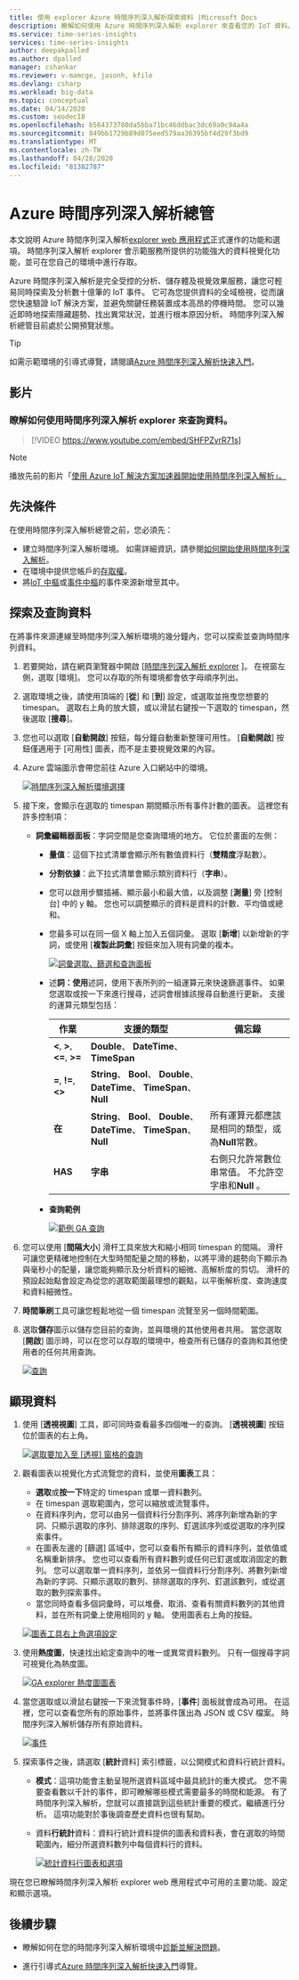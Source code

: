 ```yaml
---
title: 使用 explorer Azure 時間序列深入解析探索資料 |Microsoft Docs
description: 瞭解如何使用 Azure 時間序列深入解析 explorer 來查看您的 IoT 資料。
ms.service: time-series-insights
services: time-series-insights
author: deepakpalled
ms.author: dpalled
manager: cshankar
ms.reviewer: v-mamcge, jasonh, kfile
ms.devlang: csharp
ms.workload: big-data
ms.topic: conceptual
ms.date: 04/14/2020
ms.custom: seodec18
ms.openlocfilehash: b564373780da5bba71bc46ddbac3dc69a0c94a4a
ms.sourcegitcommit: 849bb1729b89d075eed579aa36395bf4d29f3bd9
ms.translationtype: MT
ms.contentlocale: zh-TW
ms.lasthandoff: 04/28/2020
ms.locfileid: "81382787"
---
```

# <a name="azure-time-series-insights-explorer"></a>Azure 時間序列深入解析總管

本文說明 Azure 時間序列深入解析[explorer web 應用程式](https://insights.timeseries.azure.com/)正式運作的功能和選項。 時間序列深入解析 explorer 會示範服務所提供的功能強大的資料視覺化功能，並可在您自己的環境中進行存取。

Azure 時間序列深入解析是完全受控的分析、儲存體及視覺效果服務，讓您可輕易同時探索及分析數十億筆的 IoT 事件。 它可為您提供資料的全域檢視，從而讓您快速驗證 IoT 解決方案，並避免關鍵任務裝置成本高昂的停機時間。 您可以幾近即時地探索隱藏趨勢、找出異常狀況，並進行根本原因分析。 時間序列深入解析總管目前處於公開預覽狀態。

> [!TIP]
> 如需示範環境的引導式導覽，請閱讀[Azure 時間序列深入解析快速入門](time-series-quickstart.md)。

## <a name="video"></a>影片

### <a name="learn-about-querying-data-by-using-the-time-series-insights-explorer-br"></a>瞭解如何使用時間序列深入解析 explorer 來查詢資料。 </br>

> [!VIDEO https://www.youtube.com/embed/SHFPZvrR71s]

>[!NOTE]
>播放先前的影片「<a href="https://www.youtube.com/watch?v=6ehNf6AJkFo">使用 Azure IoT 解決方案加速器開始使用時間序列深入解析」。</a>

## <a name="prerequisites"></a>先決條件

在使用時間序列深入解析總管之前，您必須先：

- 建立時間序列深入解析環境。 如需詳細資訊，請參閱[如何開始使用時間序列深入解析](./time-series-insights-get-started.md)。
- 在環境中提供您帳戶的[存取權](time-series-insights-data-access.md)。
- 將[IoT 中樞](time-series-insights-how-to-add-an-event-source-iothub.md)或[事件中樞](time-series-insights-how-to-add-an-event-source-eventhub.md)的事件來源新增至其中。

## <a name="explore-and-query-data"></a>探索及查詢資料

在將事件來源連線至時間序列深入解析環境的幾分鐘內，您可以探索並查詢時間序列資料。

1. 若要開始，請在網頁瀏覽器中開啟 [[時間序列深入解析 explorer](https://insights.timeseries.azure.com/) ]。 在視窗左側，選取 [環境]。 您可以存取的所有環境都會依字母順序列出。

1. 選取環境之後，請使用頂端的 [**從**] 和 [**到**] 設定，或選取並拖曳您想要的 timespan。 選取右上角的放大鏡，或以滑鼠右鍵按一下選取的 timespan，然後選取 [**搜尋**]。

1. 您也可以選取 [**自動開啟**] 按鈕，每分鐘自動重新整理可用性。 [**自動開啟**] 按鈕僅適用于 [可用性] 圖表，而不是主要視覺效果的內容。

1. Azure 雲端圖示會帶您前往 Azure 入口網站中的環境。

   [![時間序列深入解析環境選擇](media/time-series-insights-explorer/tsi-ga-explorer-environments.png)](media/time-series-insights-explorer/tsi-ga-explorer-environments.png#lightbox)

1. 接下來，會顯示在選取的 timespan 期間顯示所有事件計數的圖表。 這裡您有許多控制項：

    - **詞彙編輯器面板**：字詞空間是您查詢環境的地方。 它位於畫面的左側：
      - **量值**：這個下拉式清單會顯示所有數值資料行（**雙精度**浮點數）。
      - **分割依據**：此下拉式清單會顯示類別資料行（**字串**）。
      - 您可以啟用步驟插補、顯示最小和最大值，以及調整 [**測量**] 旁 [控制台] 中的 y 軸。 您也可以調整顯示的資料是資料的計數、平均值或總和。
      - 您最多可以在同一個 X 軸上加入五個詞彙。 選取 [**新增**] 以新增新的字詞，或使用 [**複製此詞彙**] 按鈕來加入現有詞彙的複本。

        [![詞彙選取、篩選和查詢面板](media/time-series-insights-explorer/tsi-ga-explorer-add-or-clone.png)](media/time-series-insights-explorer/tsi-ga-explorer-add-or-clone.png#lightbox)

      - 述**詞：使用**述詞，使用下表所列的一組運算元來快速篩選事件。 如果您選取或按一下來進行搜尋，述詞會根據該搜尋自動進行更新。 支援的運算元類型包括：

         |作業  |支援的類型  |備忘錄  |
         |---------|---------|---------|
         |**<**, **>**, **<=**, **>=**    |  **Double**、 **DateTime**、 **TimeSpan**       |         |
         |**=**, **!=**,**<>**     | **String**、 **Bool**、 **Double**、 **DateTime**、 **TimeSpan**、 **Null**        |         |
         |**在**     | **String**、 **Bool**、 **Double**、 **DateTime**、 **TimeSpan**、 **Null**        |  所有運算元都應該是相同的類型，或為**Null**常數。        |
         |**HAS**     | **字串**        |  右側只允許常數位串常值。 不允許空字串和**Null** 。       |

      - **查詢範例**

         [![範例 GA 查詢](media/time-series-insights-explorer/tsi-ga-example-queries.png)](media/time-series-insights-explorer/tsi-ga-example-queries.png#lightbox)

1. 您可以使用 [**間隔大小**] 滑杆工具來放大和縮小相同 timespan 的間隔。 滑杆可讓您更精確地控制在大型時間配量之間的移動，以將平滑的趨勢向下顯示為與毫秒小的配量，讓您能夠顯示及分析資料的細微、高解析度的剪切。 滑杆的預設起始點會設定為從您的選取範圍最理想的觀點，以平衡解析度、查詢速度和資料細微性。

1. **時間筆刷**工具可讓您輕鬆地從一個 timespan 流覽至另一個時間範圍。

1. 選取**儲存**圖示以儲存您目前的查詢，並與環境的其他使用者共用。 當您選取 [**開啟**] 圖示時，可以在您可以存取的環境中，檢查所有已儲存的查詢和其他使用者的任何共用查詢。

   [![查詢](media/time-series-insights-explorer/tsi-ga-explorer-saved-queries.png)](media/time-series-insights-explorer/tsi-ga-explorer-saved-queries.png#lightbox)

## <a name="visualize-data"></a>顯現資料

1. 使用 [**透視視圖**] 工具，即可同時查看最多四個唯一的查詢。 [**透視視圖**] 按鈕位於圖表的右上角。

   [![選取要加入至 [透視] 窗格的查詢](media/time-series-insights-explorer/tsi-ga-explorer-perspective-panes.png)](media/time-series-insights-explorer/tsi-ga-explorer-perspective-panes.png#lightbox)

1. 觀看圖表以視覺化方式流覽您的資料，並使用**圖表**工具：

    - **選取**或**按一下**特定的 timespan 或單一資料數列。
    - 在 timespan 選取範圍內，您可以縮放或流覽事件。
    - 在資料序列內，您可以由另一個資料行分割序列、將序列新增為新的字詞、只顯示選取的序列、排除選取的序列、釘選該序列或從選取的序列探索事件。
    - 在圖表左邊的 [篩選] 區域中，您可以查看所有顯示的資料序列，並依值或名稱重新排序。 您也可以查看所有資料數列或任何已釘選或取消固定的數列。 您可以選取單一資料序列，並依另一個資料行分割序列、將數列新增為新的字詞、只顯示選取的數列、排除選取的序列、釘選該數列，或從選取的數列探索事件。
    - 當您同時查看多個詞彙時，可以堆疊、取消、查看有關資料數列的其他資料，並在所有詞彙上使用相同的 y 軸。 使用圖表右上角的按鈕。

    [![圖表工具右上角選項設定](media/time-series-insights-explorer/tsi-ga-example-chart-options.png)](media/time-series-insights-explorer/tsi-ga-example-chart-options.png#lightbox)

1. 使用**熱度圖**，快速找出給定查詢中的唯一或異常資料數列。 只有一個搜尋字詞可視覺化為熱度圖。

    [![GA explorer 熱度圖圖表](media/time-series-insights-explorer/tsi-ga-example-heatmap-charting.png)](media/time-series-insights-explorer/tsi-ga-example-heatmap-charting.png#lightbox)

1. 當您選取或以滑鼠右鍵按一下來流覽事件時，[**事件**] 面板就會成為可用。 在這裡，您可以查看您所有的原始事件，並將事件匯出為 JSON 或 CSV 檔案。 時間序列深入解析儲存所有原始資料。

    [![事件](media/time-series-insights-explorer/tsi-ga-explorer-events-panel.png)](media/time-series-insights-explorer/tsi-ga-explorer-events-panel.png#lightbox)

1. 探索事件之後，請選取 [**統計**資料] 索引標籤，以公開模式和資料行統計資料。

    - **模式**：這項功能會主動呈現所選資料區域中最具統計的重大模式。 您不需要查看數以千計的事件，即可瞭解哪些模式需要最多的時間和能源。 有了時間序列深入解析，您就可以直接跳到這些統計重要的模式，繼續進行分析。 這項功能對於事後調查歷史資料也很有幫助。
    - 資料**行統計**資料：資料行統計資料提供的圖表和資料表，會在選取的時間範圍內，細分所選資料數列中每個資料行的資料。

      [![統計資料行圖表和選項](media/time-series-insights-explorer/tsi-ga-explorer-stat-column.png)](media/time-series-insights-explorer/tsi-ga-explorer-stat-column.png#lightbox)

現在您已瞭解時間序列深入解析 explorer web 應用程式中可用的主要功能、設定和顯示選項。

## <a name="next-steps"></a>後續步驟

- 瞭解如何在您的時間序列深入解析環境中[診斷並解決問題](time-series-insights-diagnose-and-solve-problems.md)。

- 進行引導式[Azure 時間序列深入解析快速入門](time-series-quickstart.md)導覽。
